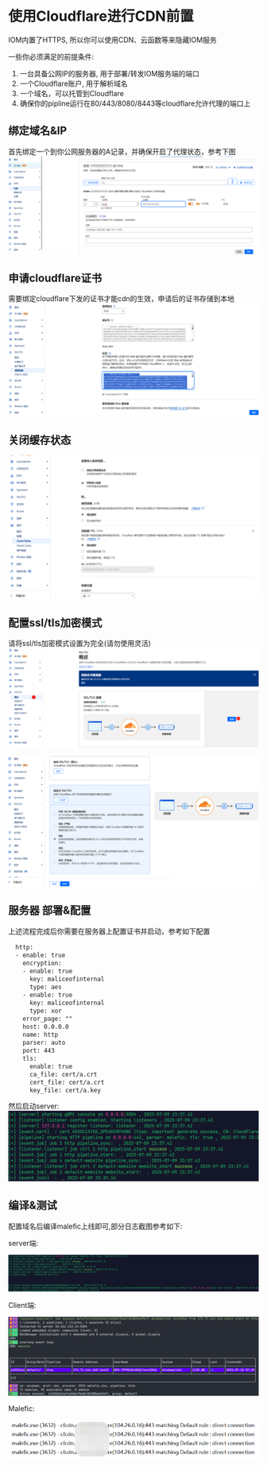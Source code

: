 # 使用Cloudflare进行CDN前置

IOM内置了HTTPS, 所以你可以使用CDN、云函数等来隐藏IOM服务

一些你必须满足的前提条件:

1. 一台具备公网IP的服务器, 用于部署/转发IOM服务端的端口
2. 一个Cloudflare账户, 用于解析域名
3. 一个域名，可以托管到Cloudflare
4. 确保你的pipline运行在80/443/8080/8443等cloudflare允许代理的端口上

## 绑定域名&IP
首先绑定一个到你公网服务器的A记录，并确保开启了代理状态，参考下图
![img_13.png](../../assets/advance/usage/domain_front/bind_host_ip.png)

## 申请cloudflare证书
需要绑定cloudflare下发的证书才能cdn的生效，申请后的证书存储到本地
![img_14.png](../../assets/advance/usage/domain_front/save_cert_key.png)

## 关闭缓存状态
![img_2.png](../../assets/advance/usage/domain_front/close_cache.png)

## 配置ssl/tls加密模式

请将ssl/tls加密模式设置为完全(请勿使用灵活)
![img_1.png](../../assets/advance/usage/domain_front/set_encrypt.png)

![img.png](../../assets/advance/usage/domain_front/set_encrypt_2.png)

## 服务器 部署&配置

上述流程完成后你需要在服务器上配置证书并启动，参考如下配置
```angular2html
  http:
  - enable: true
    encryption:
    - enable: true
      key: maliceofinternal
      type: aes
    - enable: true
      key: maliceofinternal
      type: xor
    error_page: ""
    host: 0.0.0.0
    name: http
    parser: auto
    port: 443
    tls:
      enable: true
      ca_file: cert/a.crt
      cert_file: cert/a.crt
      key_file: cert/a.key
```
然后启动server: 
![img_9.png](../../assets/advance/usage/domain_front/start_server.png)

## 编译&测试

配置域名后编译malefic上线即可,部分日志截图参考如下:


server端:

![img_6.png](../../assets/advance/usage/domain_front/server_log.png)

Client端:

![img_8.png](../../assets/advance/usage/domain_front/client_log.png)

Malefic:

![img_10.png](../../assets/advance/usage/domain_front/malefic_log.png)
